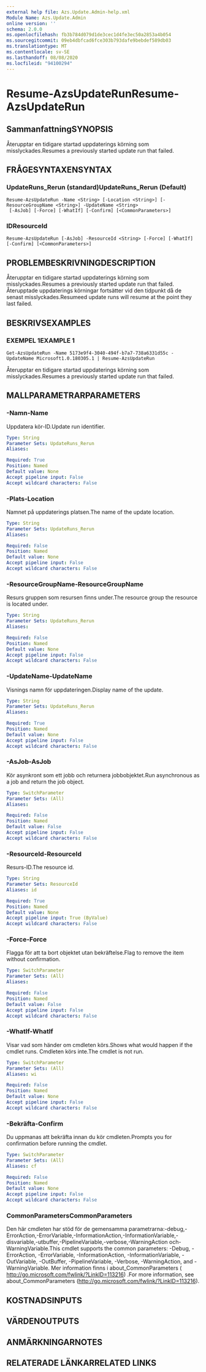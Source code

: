 ```yaml
---
external help file: Azs.Update.Admin-help.xml
Module Name: Azs.Update.Admin
online version: ''
schema: 2.0.0
ms.openlocfilehash: fb3b784d079d1de3cec1d4fe3ec50a2853a4b054
ms.sourcegitcommit: 09eb4dbfcad6fce303b793dafe9bebdef589db03
ms.translationtype: MT
ms.contentlocale: sv-SE
ms.lasthandoff: 08/08/2020
ms.locfileid: "94100294"
---
```

# <span data-ttu-id="cfb32-101">Resume-AzsUpdateRun</span><span class="sxs-lookup"><span data-stu-id="cfb32-101">Resume-AzsUpdateRun</span></span>

## <span data-ttu-id="cfb32-102">Sammanfattning</span><span class="sxs-lookup"><span data-stu-id="cfb32-102">SYNOPSIS</span></span>
<span data-ttu-id="cfb32-103">Återupptar en tidigare startad uppdaterings körning som misslyckades.</span><span class="sxs-lookup"><span data-stu-id="cfb32-103">Resumes a previously started update run that failed.</span></span>

## <span data-ttu-id="cfb32-104">FRÅGESYNTAXEN</span><span class="sxs-lookup"><span data-stu-id="cfb32-104">SYNTAX</span></span>

### <span data-ttu-id="cfb32-105">UpdateRuns_Rerun (standard)</span><span class="sxs-lookup"><span data-stu-id="cfb32-105">UpdateRuns_Rerun (Default)</span></span>
```
Resume-AzsUpdateRun -Name <String> [-Location <String>] [-ResourceGroupName <String>] -UpdateName <String>
 [-AsJob] [-Force] [-WhatIf] [-Confirm] [<CommonParameters>]
```

### <span data-ttu-id="cfb32-106">ID</span><span class="sxs-lookup"><span data-stu-id="cfb32-106">ResourceId</span></span>
```
Resume-AzsUpdateRun [-AsJob] -ResourceId <String> [-Force] [-WhatIf] [-Confirm] [<CommonParameters>]
```

## <span data-ttu-id="cfb32-107">PROBLEMBESKRIVNING</span><span class="sxs-lookup"><span data-stu-id="cfb32-107">DESCRIPTION</span></span>
<span data-ttu-id="cfb32-108">Återupptar en tidigare startad uppdaterings körning som misslyckades.</span><span class="sxs-lookup"><span data-stu-id="cfb32-108">Resumes a previously started update run that failed.</span></span> <span data-ttu-id="cfb32-109">Återupptade uppdaterings körningar fortsätter vid den tidpunkt då de senast misslyckades.</span><span class="sxs-lookup"><span data-stu-id="cfb32-109">Resumeed update runs will resume at the point they last failed.</span></span>

## <span data-ttu-id="cfb32-110">BESKRIVS</span><span class="sxs-lookup"><span data-stu-id="cfb32-110">EXAMPLES</span></span>

### <span data-ttu-id="cfb32-111">EXEMPEL 1</span><span class="sxs-lookup"><span data-stu-id="cfb32-111">EXAMPLE 1</span></span>
```
Get-AzsUpdateRun -Name 5173e9f4-3040-494f-b7a7-738a6331d55c -UpdateName Microsoft1.0.180305.1 | Resume-AzsUpdateRun
```

<span data-ttu-id="cfb32-112">Återupptar en tidigare startad uppdaterings körning som misslyckades.</span><span class="sxs-lookup"><span data-stu-id="cfb32-112">Resumes a previously started update run that failed.</span></span>

## <span data-ttu-id="cfb32-113">MALLPARAMETRAR</span><span class="sxs-lookup"><span data-stu-id="cfb32-113">PARAMETERS</span></span>

### <span data-ttu-id="cfb32-114">-Namn</span><span class="sxs-lookup"><span data-stu-id="cfb32-114">-Name</span></span>
<span data-ttu-id="cfb32-115">Uppdatera kör-ID.</span><span class="sxs-lookup"><span data-stu-id="cfb32-115">Update run identifier.</span></span>

```yaml
Type: String
Parameter Sets: UpdateRuns_Rerun
Aliases:

Required: True
Position: Named
Default value: None
Accept pipeline input: False
Accept wildcard characters: False
```

### <span data-ttu-id="cfb32-116">-Plats</span><span class="sxs-lookup"><span data-stu-id="cfb32-116">-Location</span></span>
<span data-ttu-id="cfb32-117">Namnet på uppdaterings platsen.</span><span class="sxs-lookup"><span data-stu-id="cfb32-117">The name of the update location.</span></span>

```yaml
Type: String
Parameter Sets: UpdateRuns_Rerun
Aliases:

Required: False
Position: Named
Default value: None
Accept pipeline input: False
Accept wildcard characters: False
```

### <span data-ttu-id="cfb32-118">-ResourceGroupName</span><span class="sxs-lookup"><span data-stu-id="cfb32-118">-ResourceGroupName</span></span>
<span data-ttu-id="cfb32-119">Resurs gruppen som resursen finns under.</span><span class="sxs-lookup"><span data-stu-id="cfb32-119">The resource group the resource is located under.</span></span>

```yaml
Type: String
Parameter Sets: UpdateRuns_Rerun
Aliases:

Required: False
Position: Named
Default value: None
Accept pipeline input: False
Accept wildcard characters: False
```

### <span data-ttu-id="cfb32-120">-UpdateName</span><span class="sxs-lookup"><span data-stu-id="cfb32-120">-UpdateName</span></span>
<span data-ttu-id="cfb32-121">Visnings namn för uppdateringen.</span><span class="sxs-lookup"><span data-stu-id="cfb32-121">Display name of the update.</span></span>

```yaml
Type: String
Parameter Sets: UpdateRuns_Rerun
Aliases:

Required: True
Position: Named
Default value: None
Accept pipeline input: False
Accept wildcard characters: False
```

### <span data-ttu-id="cfb32-122">-AsJob</span><span class="sxs-lookup"><span data-stu-id="cfb32-122">-AsJob</span></span>
<span data-ttu-id="cfb32-123">Kör asynkront som ett jobb och returnera jobbobjektet.</span><span class="sxs-lookup"><span data-stu-id="cfb32-123">Run asynchronous as a job and return the job object.</span></span>

```yaml
Type: SwitchParameter
Parameter Sets: (All)
Aliases:

Required: False
Position: Named
Default value: False
Accept pipeline input: False
Accept wildcard characters: False
```

### <span data-ttu-id="cfb32-124">-ResourceId</span><span class="sxs-lookup"><span data-stu-id="cfb32-124">-ResourceId</span></span>
<span data-ttu-id="cfb32-125">Resurs-ID.</span><span class="sxs-lookup"><span data-stu-id="cfb32-125">The resource id.</span></span>

```yaml
Type: String
Parameter Sets: ResourceId
Aliases: id

Required: True
Position: Named
Default value: None
Accept pipeline input: True (ByValue)
Accept wildcard characters: False
```

### <span data-ttu-id="cfb32-126">-Force</span><span class="sxs-lookup"><span data-stu-id="cfb32-126">-Force</span></span>
<span data-ttu-id="cfb32-127">Flagga för att ta bort objektet utan bekräftelse.</span><span class="sxs-lookup"><span data-stu-id="cfb32-127">Flag to remove the item without confirmation.</span></span>

```yaml
Type: SwitchParameter
Parameter Sets: (All)
Aliases:

Required: False
Position: Named
Default value: False
Accept pipeline input: False
Accept wildcard characters: False
```

### <span data-ttu-id="cfb32-128">-WhatIf</span><span class="sxs-lookup"><span data-stu-id="cfb32-128">-WhatIf</span></span>
<span data-ttu-id="cfb32-129">Visar vad som händer om cmdleten körs.</span><span class="sxs-lookup"><span data-stu-id="cfb32-129">Shows what would happen if the cmdlet runs.</span></span>
<span data-ttu-id="cfb32-130">Cmdleten körs inte.</span><span class="sxs-lookup"><span data-stu-id="cfb32-130">The cmdlet is not run.</span></span>

```yaml
Type: SwitchParameter
Parameter Sets: (All)
Aliases: wi

Required: False
Position: Named
Default value: None
Accept pipeline input: False
Accept wildcard characters: False
```

### <span data-ttu-id="cfb32-131">-Bekräfta</span><span class="sxs-lookup"><span data-stu-id="cfb32-131">-Confirm</span></span>
<span data-ttu-id="cfb32-132">Du uppmanas att bekräfta innan du kör cmdleten.</span><span class="sxs-lookup"><span data-stu-id="cfb32-132">Prompts you for confirmation before running the cmdlet.</span></span>

```yaml
Type: SwitchParameter
Parameter Sets: (All)
Aliases: cf

Required: False
Position: Named
Default value: None
Accept pipeline input: False
Accept wildcard characters: False
```

### <span data-ttu-id="cfb32-133">CommonParameters</span><span class="sxs-lookup"><span data-stu-id="cfb32-133">CommonParameters</span></span>
<span data-ttu-id="cfb32-134">Den här cmdleten har stöd för de gemensamma parametrarna:-debug,-ErrorAction,-ErrorVariable,-InformationAction,-InformationVariable,-disvariable,-utbuffer,-PipelineVariable,-verbose,-WarningAction och-WarningVariable.</span><span class="sxs-lookup"><span data-stu-id="cfb32-134">This cmdlet supports the common parameters: -Debug, -ErrorAction, -ErrorVariable, -InformationAction, -InformationVariable, -OutVariable, -OutBuffer, -PipelineVariable, -Verbose, -WarningAction, and -WarningVariable.</span></span> <span data-ttu-id="cfb32-135">Mer information finns i about_CommonParameters ( http://go.microsoft.com/fwlink/?LinkID=113216) .</span><span class="sxs-lookup"><span data-stu-id="cfb32-135">For more information, see about_CommonParameters (http://go.microsoft.com/fwlink/?LinkID=113216).</span></span>

## <span data-ttu-id="cfb32-136">KOSTNADS</span><span class="sxs-lookup"><span data-stu-id="cfb32-136">INPUTS</span></span>

## <span data-ttu-id="cfb32-137">VÄRDEN</span><span class="sxs-lookup"><span data-stu-id="cfb32-137">OUTPUTS</span></span>

## <span data-ttu-id="cfb32-138">ANMÄRKNINGAR</span><span class="sxs-lookup"><span data-stu-id="cfb32-138">NOTES</span></span>

## <span data-ttu-id="cfb32-139">RELATERADE LÄNKAR</span><span class="sxs-lookup"><span data-stu-id="cfb32-139">RELATED LINKS</span></span>
